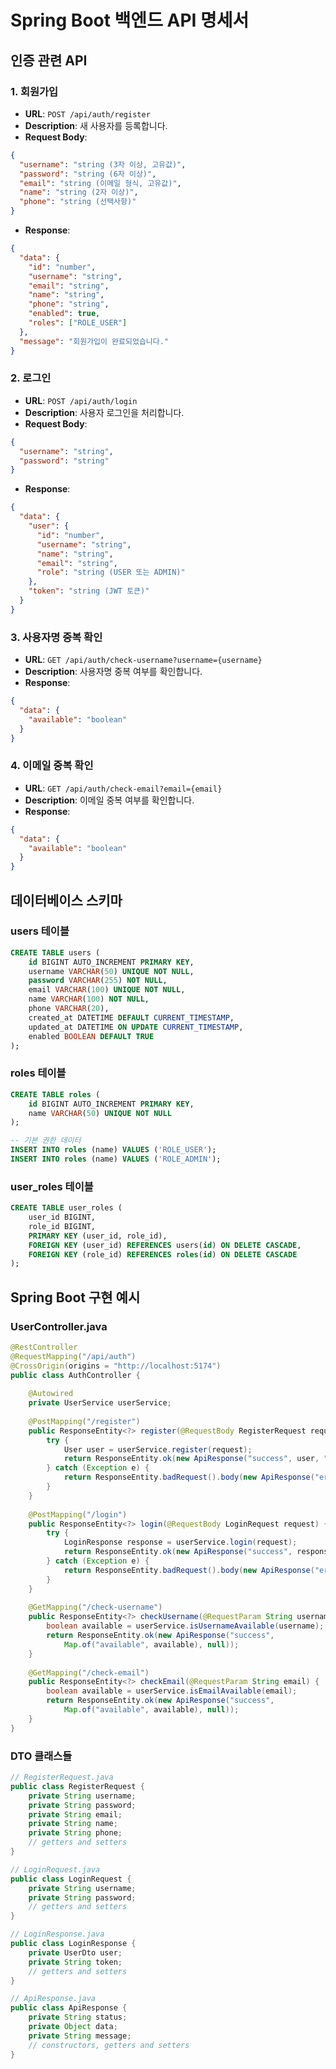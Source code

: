 # Spring Boot 백엔드 API 명세서

## 인증 관련 API

### 1. 회원가입
- **URL**: `POST /api/auth/register`
- **Description**: 새 사용자를 등록합니다.
- **Request Body**:
```json
{
  "username": "string (3자 이상, 고유값)",
  "password": "string (6자 이상)",
  "email": "string (이메일 형식, 고유값)",
  "name": "string (2자 이상)",
  "phone": "string (선택사항)"
}
```
- **Response**:
```json
{
  "data": {
    "id": "number",
    "username": "string",
    "email": "string",
    "name": "string",
    "phone": "string",
    "enabled": true,
    "roles": ["ROLE_USER"]
  },
  "message": "회원가입이 완료되었습니다."
}
```

### 2. 로그인
- **URL**: `POST /api/auth/login`
- **Description**: 사용자 로그인을 처리합니다.
- **Request Body**:
```json
{
  "username": "string",
  "password": "string"
}
```
- **Response**:
```json
{
  "data": {
    "user": {
      "id": "number",
      "username": "string",
      "name": "string",
      "email": "string",
      "role": "string (USER 또는 ADMIN)"
    },
    "token": "string (JWT 토큰)"
  }
}
```

### 3. 사용자명 중복 확인
- **URL**: `GET /api/auth/check-username?username={username}`
- **Description**: 사용자명 중복 여부를 확인합니다.
- **Response**:
```json
{
  "data": {
    "available": "boolean"
  }
}
```

### 4. 이메일 중복 확인
- **URL**: `GET /api/auth/check-email?email={email}`
- **Description**: 이메일 중복 여부를 확인합니다.
- **Response**:
```json
{
  "data": {
    "available": "boolean"
  }
}
```

## 데이터베이스 스키마

### users 테이블
```sql
CREATE TABLE users (
    id BIGINT AUTO_INCREMENT PRIMARY KEY,
    username VARCHAR(50) UNIQUE NOT NULL,
    password VARCHAR(255) NOT NULL,
    email VARCHAR(100) UNIQUE NOT NULL,
    name VARCHAR(100) NOT NULL,
    phone VARCHAR(20),
    created_at DATETIME DEFAULT CURRENT_TIMESTAMP,
    updated_at DATETIME ON UPDATE CURRENT_TIMESTAMP,
    enabled BOOLEAN DEFAULT TRUE
);
```

### roles 테이블
```sql
CREATE TABLE roles (
    id BIGINT AUTO_INCREMENT PRIMARY KEY,
    name VARCHAR(50) UNIQUE NOT NULL
);

-- 기본 권한 데이터
INSERT INTO roles (name) VALUES ('ROLE_USER');
INSERT INTO roles (name) VALUES ('ROLE_ADMIN');
```

### user_roles 테이블
```sql
CREATE TABLE user_roles (
    user_id BIGINT,
    role_id BIGINT,
    PRIMARY KEY (user_id, role_id),
    FOREIGN KEY (user_id) REFERENCES users(id) ON DELETE CASCADE,
    FOREIGN KEY (role_id) REFERENCES roles(id) ON DELETE CASCADE
);
```

## Spring Boot 구현 예시

### UserController.java
```java
@RestController
@RequestMapping("/api/auth")
@CrossOrigin(origins = "http://localhost:5174")
public class AuthController {
    
    @Autowired
    private UserService userService;
    
    @PostMapping("/register")
    public ResponseEntity<?> register(@RequestBody RegisterRequest request) {
        try {
            User user = userService.register(request);
            return ResponseEntity.ok(new ApiResponse("success", user, "회원가입이 완료되었습니다."));
        } catch (Exception e) {
            return ResponseEntity.badRequest().body(new ApiResponse("error", null, e.getMessage()));
        }
    }
    
    @PostMapping("/login")
    public ResponseEntity<?> login(@RequestBody LoginRequest request) {
        try {
            LoginResponse response = userService.login(request);
            return ResponseEntity.ok(new ApiResponse("success", response, "로그인 성공"));
        } catch (Exception e) {
            return ResponseEntity.badRequest().body(new ApiResponse("error", null, e.getMessage()));
        }
    }
    
    @GetMapping("/check-username")
    public ResponseEntity<?> checkUsername(@RequestParam String username) {
        boolean available = userService.isUsernameAvailable(username);
        return ResponseEntity.ok(new ApiResponse("success", 
            Map.of("available", available), null));
    }
    
    @GetMapping("/check-email")
    public ResponseEntity<?> checkEmail(@RequestParam String email) {
        boolean available = userService.isEmailAvailable(email);
        return ResponseEntity.ok(new ApiResponse("success", 
            Map.of("available", available), null));
    }
}
```

### DTO 클래스들
```java
// RegisterRequest.java
public class RegisterRequest {
    private String username;
    private String password;
    private String email;
    private String name;
    private String phone;
    // getters and setters
}

// LoginRequest.java
public class LoginRequest {
    private String username;
    private String password;
    // getters and setters
}

// LoginResponse.java
public class LoginResponse {
    private UserDto user;
    private String token;
    // getters and setters
}

// ApiResponse.java
public class ApiResponse {
    private String status;
    private Object data;
    private String message;
    // constructors, getters and setters
}
```

